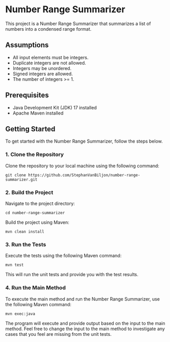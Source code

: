 # Number Range Summarizer

This project is a Number Range Summarizer that summarizes a list of numbers into a condensed range format.

## Assumptions

- All input elements must be integers.
- Duplicate integers are not allowed.
- Integers may be unordered.
- Signed integers are allowed.
- The number of integers >= 1.

## Prerequisites

- Java Development Kit (JDK) 17 installed
- Apache Maven installed

## Getting Started

To get started with the Number Range Summarizer, follow the steps below.

### 1. Clone the Repository

Clone the repository to your local machine using the following command:

```
git clone https://github.com/StephanVanBiljon/number-range-summarizer.git
```

### 2. Build the Project

Navigate to the project directory:

```
cd number-range-summarizer
```

Build the project using Maven:

```
mvn clean install
```

### 3. Run the Tests

Execute the tests using the following Maven command:

```
mvn test
```

This will run the unit tests and provide you with the test results.

### 4. Run the Main Method

To execute the main method and run the Number Range Summarizer, use the following Maven command:

```
mvn exec:java
```

The program will execute and provide output based on the input to the main method. Feel free to change the input to the main method to investigate any cases that you feel are missing from the unit tests.
